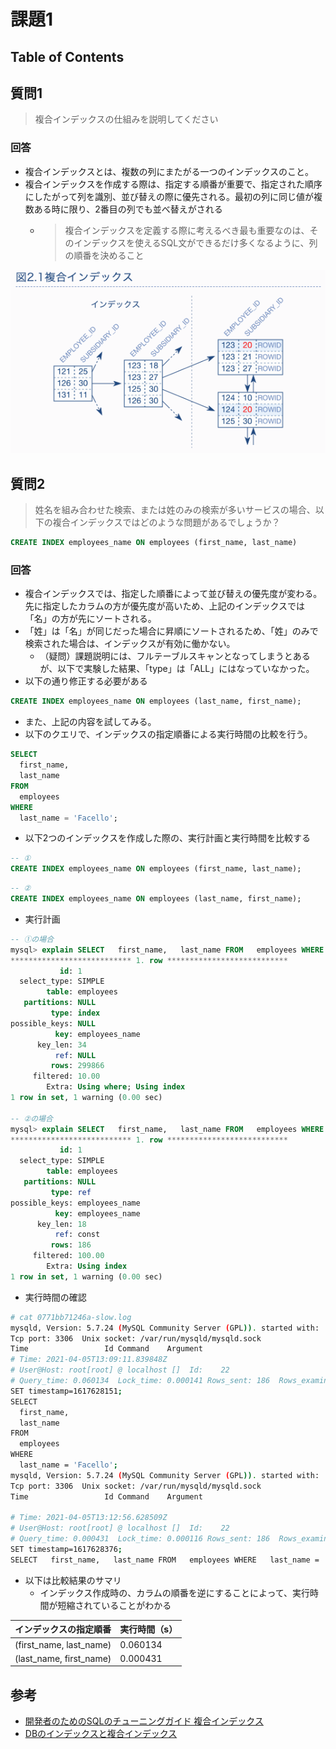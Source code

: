 # 課題1

## Table of Contents
<!-- START doctoc -->
<!-- END doctoc -->

## 質問1

> 複合インデックスの仕組みを説明してください

### 回答

- 複合インデックスとは、複数の列にまたがる一つのインデックスのこと。
- 複合インデックスを作成する際は、指定する順番が重要で、指定された順序にしたがって列を識別、並び替えの際に優先される。最初の列に同じ値が複数ある時に限り、2番目の列でも並べ替えがされる
  - > 複合インデックスを定義する際に考えるべき最も重要なのは、そのインデックスを使えるSQL文ができるだけ多くなるように、列の順番を決めること

![](../../../assets/multiple_index.png)

## 質問2

> 姓名を組み合わせた検索、または姓のみの検索が多いサービスの場合、以下の複合インデックスではどのような問題があるでしょうか？

```sql
CREATE INDEX employees_name ON employees (first_name, last_name)
```

### 回答

- 複合インデックスでは、指定した順番によって並び替えの優先度が変わる。先に指定したカラムの方が優先度が高いため、上記のインデックスでは「名」の方が先にソートされる。
- 「姓」は「名」が同じだった場合に昇順にソートされるため、「姓」のみで検索された場合は、インデックスが有効に働かない。
  - （疑問）課題説明には、フルテーブルスキャンとなってしまうとあるが、以下で実験した結果、「type」は「ALL」にはなっていなかった。
- 以下の通り修正する必要がある

```sql
CREATE INDEX employees_name ON employees (last_name, first_name);
```

- また、上記の内容を試してみる。
- 以下のクエリで、インデックスの指定順番による実行時間の比較を行う。

```sql
SELECT
  first_name,
  last_name
FROM
  employees
WHERE
  last_name = 'Facello';
```

- 以下2つのインデックスを作成した際の、実行計画と実行時間を比較する

```sql
-- ①
CREATE INDEX employees_name ON employees (first_name, last_name);
```

```sql
-- ②
CREATE INDEX employees_name ON employees (last_name, first_name);
```

- 実行計画

```sql
-- ①の場合
mysql> explain SELECT   first_name,   last_name FROM   employees WHERE   last_name = 'Facello'\G
*************************** 1. row ***************************
           id: 1
  select_type: SIMPLE
        table: employees
   partitions: NULL
         type: index
possible_keys: NULL
          key: employees_name
      key_len: 34
          ref: NULL
         rows: 299866
     filtered: 10.00
        Extra: Using where; Using index
1 row in set, 1 warning (0.00 sec)

-- ②の場合
mysql> explain SELECT   first_name,   last_name FROM   employees WHERE   last_name = 'Facello'\G
*************************** 1. row ***************************
           id: 1
  select_type: SIMPLE
        table: employees
   partitions: NULL
         type: ref
possible_keys: employees_name
          key: employees_name
      key_len: 18
          ref: const
         rows: 186
     filtered: 100.00
        Extra: Using index
1 row in set, 1 warning (0.00 sec)
```

- 実行時間の確認

```bash
# cat 0771bb71246a-slow.log
mysqld, Version: 5.7.24 (MySQL Community Server (GPL)). started with:
Tcp port: 3306  Unix socket: /var/run/mysqld/mysqld.sock
Time                 Id Command    Argument
# Time: 2021-04-05T13:09:11.839848Z
# User@Host: root[root] @ localhost []  Id:    22
# Query_time: 0.060134  Lock_time: 0.000141 Rows_sent: 186  Rows_examined: 300024
SET timestamp=1617628151;
SELECT
  first_name,
  last_name
FROM
  employees
WHERE
  last_name = 'Facello';
mysqld, Version: 5.7.24 (MySQL Community Server (GPL)). started with:
Tcp port: 3306  Unix socket: /var/run/mysqld/mysqld.sock
Time                 Id Command    Argument

# Time: 2021-04-05T13:12:56.628509Z
# User@Host: root[root] @ localhost []  Id:    22
# Query_time: 0.000431  Lock_time: 0.000116 Rows_sent: 186  Rows_examined: 186
SET timestamp=1617628376;
SELECT   first_name,   last_name FROM   employees WHERE   last_name = 'Facello';
```

- 以下は比較結果のサマリ
  - インデックス作成時の、カラムの順番を逆にすることによって、実行時間が短縮されていることがわかる

|インデックスの指定順番|実行時間（s）|
|---|---|
|(first_name, last_name)|0.060134|
|(last_name, first_name)|0.000431|

## 参考

- [開発者のためのSQLのチューニングガイド 複合インデックス](https://use-the-index-luke.com/ja/sql/where-clause/the-equals-operator/concatenated-keys)
- [DBのインデックスと複合インデックス](https://qiita.com/towtow/items/4089dad004b7c25985e3)